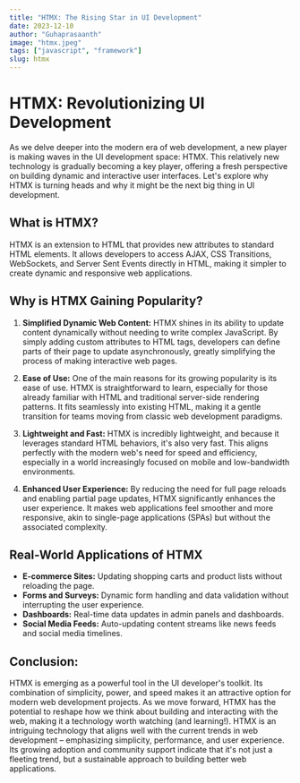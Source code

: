 ```yaml
---
title: "HTMX: The Rising Star in UI Development"
date: 2023-12-10
author: "Guhaprasaanth"
image: "htmx.jpeg"
tags: ["javascript", "framework"]
slug: htmx
---
```

# HTMX: Revolutionizing UI Development
As we delve deeper into the modern era of web development, a new player is making waves in the UI development space: HTMX. This relatively new technology is gradually becoming a key player, offering a fresh perspective on building dynamic and interactive user interfaces. Let's explore why HTMX is turning heads and why it might be the next big thing in UI development.

## What is HTMX?
HTMX is an extension to HTML that provides new attributes to standard HTML elements. It allows developers to access AJAX, CSS Transitions, WebSockets, and Server Sent Events directly in HTML, making it simpler to create dynamic and responsive web applications.

## Why is HTMX Gaining Popularity?
1. **Simplified Dynamic Web Content:**
HTMX shines in its ability to update content dynamically without needing to write complex JavaScript. By simply adding custom attributes to HTML tags, developers can define parts of their page to update asynchronously, greatly simplifying the process of making interactive web pages.

2. **Ease of Use:**
One of the main reasons for its growing popularity is its ease of use. HTMX is straightforward to learn, especially for those already familiar with HTML and traditional server-side rendering patterns. It fits seamlessly into existing HTML, making it a gentle transition for teams moving from classic web development paradigms.

3. **Lightweight and Fast:**
HTMX is incredibly lightweight, and because it leverages standard HTML behaviors, it's also very fast. This aligns perfectly with the modern web's need for speed and efficiency, especially in a world increasingly focused on mobile and low-bandwidth environments.

4. **Enhanced User Experience:**
By reducing the need for full page reloads and enabling partial page updates, HTMX significantly enhances the user experience. It makes web applications feel smoother and more responsive, akin to single-page applications (SPAs) but without the associated complexity.

## Real-World Applications of HTMX
 - **E-commerce Sites:** Updating shopping carts and product lists without reloading the page.
 - **Forms and Surveys:** Dynamic form handling and data validation without interrupting the user experience.
 - **Dashboards:** Real-time data updates in admin panels and dashboards.
 - **Social Media Feeds:** Auto-updating content streams like news feeds and social media timelines.

## Conclusion:
HTMX is emerging as a powerful tool in the UI developer's toolkit. Its combination of simplicity, power, and speed makes it an attractive option for modern web development projects. As we move forward, HTMX has the potential to reshape how we think about building and interacting with the web, making it a technology worth watching (and learning!). HTMX is an intriguing technology that aligns well with the current trends in web development – emphasizing simplicity, performance, and user experience. Its growing adoption and community support indicate that it's not just a fleeting trend, but a sustainable approach to building better web applications.

